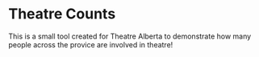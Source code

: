 # Theatre Counts

This is a small tool created for Theatre Alberta to demonstrate how many people across the provice are involved in theatre!
